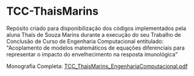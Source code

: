 # TCC-ThaisMarins
Repósito criado para disponibilização dos códigos implementados pela aluna Thaís de Souza Marins durante a execução do seu Trabalho de Conclusão de Curso de Engenharia Computacional entitulado: "Acoplamento de modelos matemáticos de equações diferenciais para representar o impacto do envelhecimento na resposta imunológica"


Monografia Completa:
[TCC_ThaisMarins_EngenhariaComputacional.pdf](https://github.com/thaistudandoo/TCC-ThaisMarins/files/10363701/TCC_ThaisMarins_EngenhariaComputacional.pdf)
